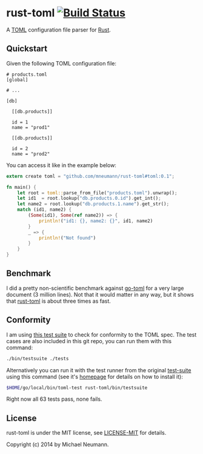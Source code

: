 # rust-toml [![Build Status][travis-image]][travis-link]

[travis-image]: https://travis-ci.org/mneumann/rust-toml.png?branch=master
[travis-link]: https://travis-ci.org/mneumann/rust-toml

A [TOML][toml-home] configuration file parser for [Rust][rust-home].

[toml-home]: https://github.com/mojombo/toml
[rust-home]: http://www.rust-lang.org

## Quickstart

Given the following TOML configuration file:

```
# products.toml
[global]

# ...

[db]

  [[db.products]]

  id = 1
  name = "prod1"

  [[db.products]]

  id = 2
  name = "prod2"
```

You can access it like in the example below:

```rust
extern create toml = "github.com/mneumann/rust-toml#toml:0.1";

fn main() {
    let root = toml::parse_from_file("products.toml").unwrap();
    let id1  = root.lookup("db.products.0.id").get_int();
    let name2 = root.lookup("db.products.1.name").get_str();
    match (id1, name2) {
        (Some(id1), Some(ref name2)) => {
            println!("id1: {}, name2: {}", id1, name2)
        }
        _ => {
            println!("Not found")
        }
    }
}
```
## Benchmark

I did a pretty non-scientific benchmark against [go-toml] for a 
very large document (3 million lines). Not that it would matter
in any way, but it shows that [rust-toml] is about three times
as fast.

[go-toml]: https://github.com/pelletier/go-toml
[rust-toml]: https://github.com/mneumann/rust-toml

## Conformity

I am using [this test suite][test-suite] to check for conformity to the TOML spec.
The test cases are also included in this git repo, you can run them with
this command:

```sh
./bin/testsuite ./tests
```

Alternatively you can run it with the test runner from the original
[test-suite][test-suite] using this command (see it's [homepage][test-suite]
for details on how to install it):

```sh
$HOME/go/local/bin/toml-test rust-toml/bin/testsuite
```

Right now all 63 tests pass, none fails. 

[test-suite]: https://github.com/BurntSushi/toml-test

## License

rust-toml is under the MIT license, see [LICENSE-MIT][license] for details.

[license]: LICENSE-MIT

Copyright (c) 2014 by Michael Neumann.
